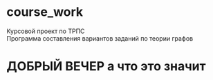 # course_work
Курсовой проект по ТРПС
<br>Программа составления вариантов заданий по теории графов
<br><h1>ДОБРЫЙ ВЕЧЕР а что это значит</h1>
